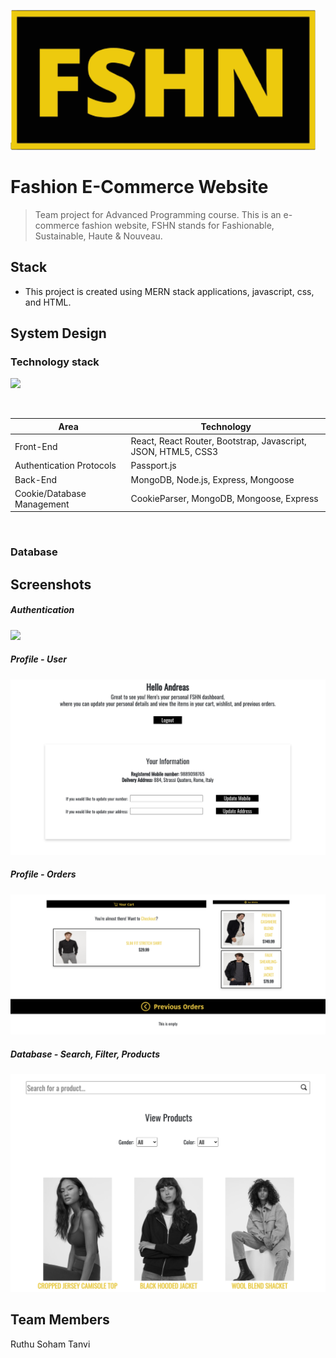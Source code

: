 ![](readme-md/logo.png)



# Fashion E-Commerce Website

> Team project for Advanced Programming course. This is an e-commerce fashion website, FSHN stands for Fashionable, Sustainable, Haute & Nouveau. 

## Stack

* This project is created using MERN stack applications, javascript, css, and HTML.

## System Design

### Technology stack

![](readme-md/2.png)

<br/>
<table>
<thead>
<tr>
<th>Area</th>
<th>Technology</th>
</tr>
</thead>
<tbody>
	<tr>
		<td>Front-End</td>
		<td>React, React Router, Bootstrap, Javascript, JSON, HTML5, CSS3</td>
	</tr>
	<tr>
		<td>Authentication Protocols</td>
		<td>Passport.js</td>
	</tr>
	<tr>
		<td>Back-End</td>
		<td>MongoDB, Node.js, Express, Mongoose</td>
	</tr>
	<tr>
		<td>Cookie/Database Management</td>
		<td>CookieParser, MongoDB, Mongoose, Express</td>
	</tr>
</tbody>
</table>
<br/>

### Database


## Screenshots

##### Authentication

![](readme-md/login.png)

##### Profile - User

![](readme-md/profile.png)

##### Profile - Orders

![](readme-md/orders.png)

##### Database - Search, Filter, Products

![](readme-md/search,filter,database.png)

## Team Members
Ruthu Soham Tanvi
